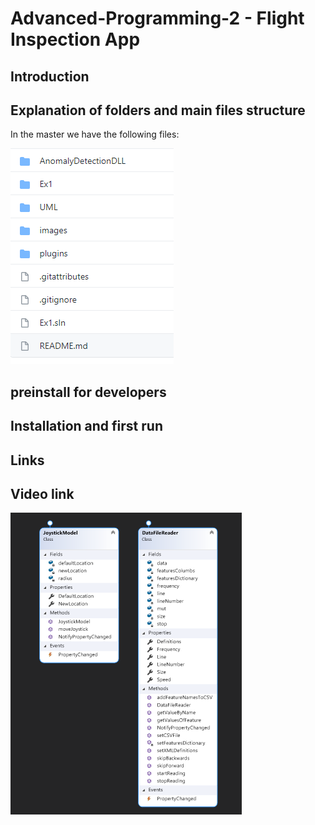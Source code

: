 # Advanced-Programming-2 - Flight Inspection App

## Introduction


## Explanation of folders and main files structure
In the master we have the following files:

![folders](https://raw.githubusercontent.com/DanielKnafel/Advanced-Programming-2/master/images/folders.png)
## preinstall for developers

## Installation and first run

## Links

## Video link

![Models](https://raw.githubusercontent.com/DanielKnafel/Advanced-Programming-2/master/UML/Models.png)
